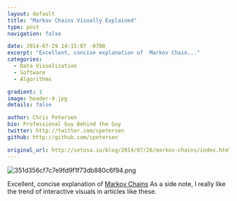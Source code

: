 ```yaml
---
layout: default
title: "Markov Chains Visually Explained"
type: post
navigation: false

date: 2014-07-29 14:15:07 -0700
excerpt: "Excellent, concise explanation of  Markov Chain..."
categories:
  - Data Visualization
  - Software
  - Algorithms

gradient: 1
image: header-4.jpg
details: false

author: Chris Petersen
bio: Professional Guy Behind the Guy
twitter: http://twitter.com/cpetersen
github: http://github.com/cpetersen

original_url: http://setosa.io/blog/2014/07/26/markov-chains/index.html
---
```



  ![351d356cf7c7e9fd9f1f73db880c6f94.png](/attachments/351d356cf7c7e9fd9f1f73db880c6f94/image.png)  

 Excellent, concise explanation of  [Markov Chains](http://en.wikipedia.org/wiki/Markov_chains)   As a side note, I really like the trend of interactive visuals in articles like these.

 
